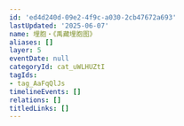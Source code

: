 ```yaml
---
id: 'ed4d240d-09e2-4f9c-a030-2cb47672a693'
lastUpdated: '2025-06-07'
name: 埋胞・《禹藏埋胞图》
aliases: []
layer: 5
eventDate: null
categoryId: cat_uWLHUZtI
tagIds:
- tag_AaFqQlJs
timelineEvents: []
relations: []
titledLinks: []
---
```


